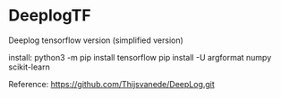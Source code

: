 # DeeplogTF
Deeplog tensorflow version (simplified version)

install:
python3 -m pip install tensorflow
pip install -U argformat numpy scikit-learn

Reference: https://github.com/Thijsvanede/DeepLog.git
